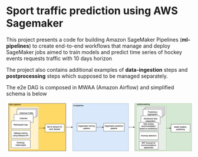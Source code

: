 # Sport traffic prediction using AWS Sagemaker

This project presents a code for building Amazon SageMaker Pipelines (**ml-pipelines**) to create end-to-end workflows that manage and deploy SageMaker jobs aimed to train models and predict time series of hockey events requests traffic with 10 days horizon

The project also contains additional examples of **data-ingestion** steps and **postprocessing** steps which supposed to be managed separately.

The e2e DAG is composed in MWAA (Amazon Airflow) and simplified schema is below

![e2e prediction dag](e2e.jpeg)
